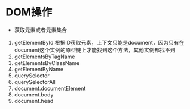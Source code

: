 # DOM操作
+ 获取元素或者元素集合
1. getElementById 根据ID获取元素，上下文只能是document，因为只有在document这个实例的原型链上才能找到这个方法，其他实例都找不到
2. getElementsByTagName
3. getElementsByClassName
4. getElementByName
5. querySelector
6. querySelectorAll
7. document.documentElement
8. document.body
9. document.head